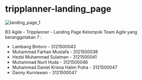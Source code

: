 # tripplanner-landing_page
![landing_page_1](https://user-images.githubusercontent.com/93701344/234745514-949a9c56-dc91-485f-bdc0-d247303f7cce.png)


B3 Agile - Tripplanner - Landing Page
Kelompok Team Agile yang beranggotakan 7 :
- Lambang Bintoro - 3121500043
- Muhammad Farhan Mustafa - 3121500038
- Hezbi Muhammad Sulaiman - 3121500041
- Muhammad Nuril Huda - 3121500046
- Muhammad Daniel Krisna Halim Putra - 3121500047
- Danny Kurniawan - 3121500047

